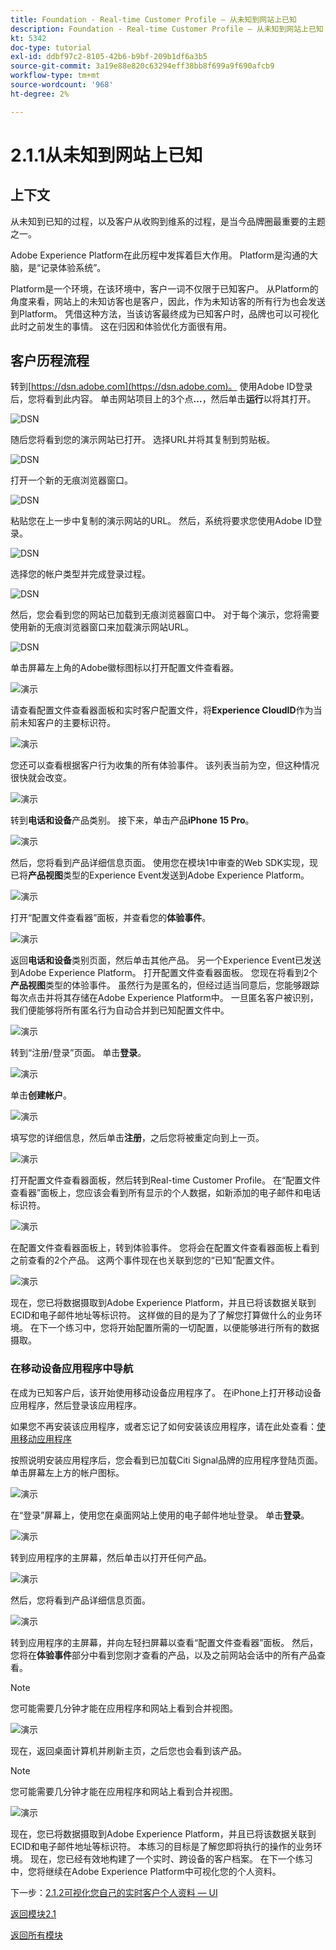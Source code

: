 ```yaml
---
title: Foundation - Real-time Customer Profile — 从未知到网站上已知
description: Foundation - Real-time Customer Profile — 从未知到网站上已知
kt: 5342
doc-type: tutorial
exl-id: ddbf97c2-8105-42b6-b9bf-209b1df6a3b5
source-git-commit: 3a19e88e820c63294eff38bb8f699a9f690afcb9
workflow-type: tm+mt
source-wordcount: '968'
ht-degree: 2%

---
```


# 2.1.1从未知到网站上已知

## 上下文

从未知到已知的过程，以及客户从收购到维系的过程，是当今品牌圈最重要的主题之一。

Adobe Experience Platform在此历程中发挥着巨大作用。 Platform是沟通的大脑，是“记录体验系统”。

Platform是一个环境，在该环境中，客户一词不仅限于已知客户。 从Platform的角度来看，网站上的未知访客也是客户，因此，作为未知访客的所有行为也会发送到Platform。 凭借这种方法，当该访客最终成为已知客户时，品牌也可以可视化此时之前发生的事情。 这在归因和体验优化方面很有用。

## 客户历程流程

转到[https://dsn.adobe.com](https://dsn.adobe.com)。 使用Adobe ID登录后，您将看到此内容。 单击网站项目上的3个点&#x200B;**...**，然后单击&#x200B;**运行**&#x200B;以将其打开。

![DSN](./../../datacollection/module1.1/images/web8.png)

随后您将看到您的演示网站已打开。 选择URL并将其复制到剪贴板。

![DSN](../../gettingstarted/gettingstarted/images/web3.png)

打开一个新的无痕浏览器窗口。

![DSN](../../gettingstarted/gettingstarted/images/web4.png)

粘贴您在上一步中复制的演示网站的URL。 然后，系统将要求您使用Adobe ID登录。

![DSN](../../gettingstarted/gettingstarted/images/web5.png)

选择您的帐户类型并完成登录过程。

![DSN](../../gettingstarted/gettingstarted/images/web6.png)

然后，您会看到您的网站已加载到无痕浏览器窗口中。 对于每个演示，您将需要使用新的无痕浏览器窗口来加载演示网站URL。

![DSN](../../gettingstarted/gettingstarted/images/web7.png)

单击屏幕左上角的Adobe徽标图标以打开配置文件查看器。

![演示](../../datacollection/module1.2/images/pv1.png)

请查看配置文件查看器面板和实时客户配置文件，将&#x200B;**Experience CloudID**&#x200B;作为当前未知客户的主要标识符。

![演示](../../datacollection/module1.2/images/pv2.png)

您还可以查看根据客户行为收集的所有体验事件。 该列表当前为空，但这种情况很快就会改变。

![演示](../../datacollection/module1.2/images/pv3.png)

转到&#x200B;**电话和设备**&#x200B;产品类别。 接下来，单击产品&#x200B;**iPhone 15 Pro**。

![演示](../../datacollection/module1.2/images/pv4.png)

然后，您将看到产品详细信息页面。 使用您在模块1中审查的Web SDK实现，现已将&#x200B;**产品视图**&#x200B;类型的Experience Event发送到Adobe Experience Platform。

![演示](../../datacollection/module1.2/images/pv5.png)

打开“配置文件查看器”面板，并查看您的&#x200B;**体验事件**。

![演示](../../datacollection/module1.2/images/pv6.png)

返回&#x200B;**电话和设备**&#x200B;类别页面，然后单击其他产品。 另一个Experience Event已发送到Adobe Experience Platform。 打开配置文件查看器面板。 您现在将看到2个&#x200B;**产品视图**&#x200B;类型的体验事件。 虽然行为是匿名的，但经过适当同意后，您能够跟踪每次点击并将其存储在Adobe Experience Platform中。 一旦匿名客户被识别，我们便能够将所有匿名行为自动合并到已知配置文件中。

![演示](../../datacollection/module1.2/images/pv7.png)

转到“注册/登录”页面。 单击&#x200B;**登录**。

![演示](../../datacollection/module1.2/images/pv8.png)

单击&#x200B;**创建帐户**。

![演示](../../datacollection/module1.2/images/pv9.png)

填写您的详细信息，然后单击&#x200B;**注册**，之后您将被重定向到上一页。

![演示](../../datacollection/module1.2/images/pv10.png)

打开配置文件查看器面板，然后转到Real-time Customer Profile。 在“配置文件查看器”面板上，您应该会看到所有显示的个人数据，如新添加的电子邮件和电话标识符。

![演示](../../datacollection/module1.2/images/pv11.png)

在配置文件查看器面板上，转到体验事件。 您将会在配置文件查看器面板上看到之前查看的2个产品。 这两个事件现在也关联到您的“已知”配置文件。

![演示](../../datacollection/module1.2/images/pv12.png)

现在，您已将数据摄取到Adobe Experience Platform，并且已将该数据关联到ECID和电子邮件地址等标识符。 这样做的目的是为了了解您打算做什么的业务环境。 在下一个练习中，您将开始配置所需的一切配置，以便能够进行所有的数据摄取。

### 在移动设备应用程序中导航

在成为已知客户后，该开始使用移动设备应用程序了。 在iPhone上打开移动设备应用程序，然后登录该应用程序。

如果您不再安装该应用程序，或者忘记了如何安装该应用程序，请在此处查看：[使用移动应用程序](../../gettingstarted/gettingstarted/ex5.md)

按照说明安装应用程序后，您会看到已加载Citi Signal品牌的应用程序登陆页面。 单击屏幕左上方的帐户图标。

![演示](./images/app_hp1.png)

在“登录”屏幕上，使用您在桌面网站上使用的电子邮件地址登录。 单击&#x200B;**登录**。

![演示](./images/app_acc.png)

转到应用程序的主屏幕，然后单击以打开任何产品。

![演示](./images/app_hp.png)

然后，您将看到产品详细信息页面。

![演示](./images/app_galaxy.png)

转到应用程序的主屏幕，并向左轻扫屏幕以查看“配置文件查看器”面板。 然后，您将在&#x200B;**体验事件**&#x200B;部分中看到您刚才查看的产品，以及之前网站会话中的所有产品查看。

>[!NOTE]
>
>您可能需要几分钟才能在应用程序和网站上看到合并视图。

![演示](./images/app_after_galaxy.png)

现在，返回桌面计算机并刷新主页，之后您也会看到该产品。

>[!NOTE]
>
>您可能需要几分钟才能在应用程序和网站上看到合并视图。

![演示](./images/web_x_aftermobile.png)

现在，您已将数据摄取到Adobe Experience Platform，并且已将该数据关联到ECID和电子邮件地址等标识符。 本练习的目标是了解您即将执行的操作的业务环境。 现在，您已经有效地构建了一个实时、跨设备的客户档案。 在下一个练习中，您将继续在Adobe Experience Platform中可视化您的个人资料。

下一步：[2.1.2可视化您自己的实时客户个人资料 — UI](./ex2.md)

[返回模块2.1](./real-time-customer-profile.md)

[返回所有模块](../../../overview.md)
